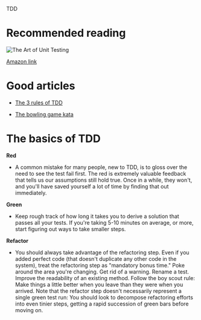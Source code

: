 ﻿TDD

# Recommended reading
![The Art of Unit Testing](https://www.pricerunner.com/product/640x640/1577337592/The-Art-of-Unit-Testing-with-examples-in-C-.jpg)

[Amazon link](https://www.amazon.co.uk/Art-Unit-Testing-examples/dp/1617290890/ref=pd_rhf_se_p_img_1?_encoding=UTF8&psc=1&refRID=9V0G720TEGHE0WY5TCBV)


# Good articles
- [The 3 rules of TDD](http://www.butunclebob.com/ArticleS.UncleBob.TheThreeRulesOfTdd)

- [The bowling game kata](http://www.butunclebob.com/ArticleS.UncleBob.TheBowlingGameKata)


# The basics of TDD

**Red** 
- A common mistake for many people, new to TDD, is to gloss over the need to see the test fail first. The red is extremely valuable feedback that tells us our assumptions still hold true. Once in a while, they won't, and you'll have saved yourself a lot of time by finding that out immediately.

**Green** 
- Keep rough track of how long it takes you to derive a solution that passes all your tests. If you're taking 5-10 minutes on average, or more, start figuring out ways to take smaller steps.

**Refactor** 
- You should always take advantage of the refactoring step. Even if you added perfect code (that doesn't duplicate any other code in the system), treat the refactoring step as "mandatory bonus time." Poke around the area you're changing. Get rid of a warning. Rename a test. Improve the readability of an existing method. Follow the boy scout rule: Make things a little better when you leave than they were when you arrived. Note that the refactor step doesn't necessarily represent a single green test run: You should look to decompose refactoring efforts into even tinier steps, getting a rapid succession of green bars before moving on.
